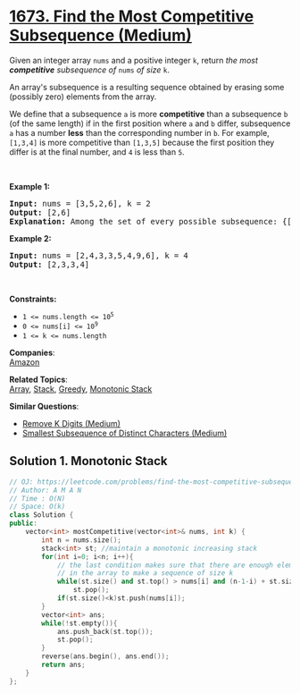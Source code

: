 # [1673. Find the Most Competitive Subsequence (Medium)](https://leetcode.com/problems/find-the-most-competitive-subsequence/)

<p>Given an integer array <code>nums</code> and a positive integer <code>k</code>, return <em>the most<strong> competitive</strong> subsequence of </em><code>nums</code> <em>of size </em><code>k</code>.</p>

<p>An array's subsequence is a resulting sequence obtained by erasing some (possibly zero) elements from the array.</p>

<p>We define that a subsequence <code>a</code> is more <strong>competitive</strong> than a subsequence <code>b</code> (of the same length) if in the first position where <code>a</code> and <code>b</code> differ, subsequence <code>a</code> has a number <strong>less</strong> than the corresponding number in <code>b</code>. For example, <code>[1,3,4]</code> is more competitive than <code>[1,3,5]</code> because the first position they differ is at the final number, and <code>4</code> is less than <code>5</code>.</p>

<p>&nbsp;</p>
<p><strong>Example 1:</strong></p>

<pre><strong>Input:</strong> nums = [3,5,2,6], k = 2
<strong>Output:</strong> [2,6]
<strong>Explanation:</strong> Among the set of every possible subsequence: {[3,5], [3,2], [3,6], [5,2], [5,6], [2,6]}, [2,6] is the most competitive.
</pre>

<p><strong>Example 2:</strong></p>

<pre><strong>Input:</strong> nums = [2,4,3,3,5,4,9,6], k = 4
<strong>Output:</strong> [2,3,3,4]
</pre>

<p>&nbsp;</p>
<p><strong>Constraints:</strong></p>

<ul>
	<li><code>1 &lt;= nums.length &lt;= 10<sup>5</sup></code></li>
	<li><code>0 &lt;= nums[i] &lt;= 10<sup>9</sup></code></li>
	<li><code>1 &lt;= k &lt;= nums.length</code></li>
</ul>


**Companies**:  
[Amazon](https://leetcode.com/company/amazon)

**Related Topics**:  
[Array](https://leetcode.com/tag/array/), [Stack](https://leetcode.com/tag/stack/), [Greedy](https://leetcode.com/tag/greedy/), [Monotonic Stack](https://leetcode.com/tag/monotonic-stack/)

**Similar Questions**:
* [Remove K Digits (Medium)](https://leetcode.com/problems/remove-k-digits/)
* [Smallest Subsequence of Distinct Characters (Medium)](https://leetcode.com/problems/smallest-subsequence-of-distinct-characters/)

## Solution 1. Monotonic Stack

```cpp
// OJ: https://leetcode.com/problems/find-the-most-competitive-subsequence/
// Author: A M A N
// Time : O(N)
// Space: O(k)
class Solution {
public:
    vector<int> mostCompetitive(vector<int>& nums, int k) {
        int n = nums.size();
        stack<int> st; //maintain a monotonic increasing stack
        for(int i=0; i<n; i++){
            // the last condition makes sure that there are enough elements after the current element
            // in the array to make a sequence of size k
            while(st.size() and st.top() > nums[i] and (n-1-i) + st.size()>=k) 
                st.pop();
            if(st.size()<k)st.push(nums[i]); 
        }
        vector<int> ans;
        while(!st.empty()){
            ans.push_back(st.top());
            st.pop();
        }
        reverse(ans.begin(), ans.end());
        return ans;
    }
};
```